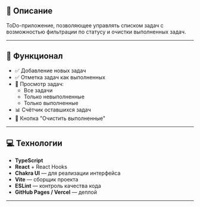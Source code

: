 ## 🎯 Описание

ToDo-приложение, позволяющее управлять списком задач с возможностью фильтрации по статусу и очистки выполненных задач.

---

## 🔧 Функционал

- ✅ Добавление новых задач  
- ✅ Отметка задач как выполненных  
- 🔄 Просмотр задач:
    - Все задачи
    - Только невыполненные
    - Только выполненные
- 📊 Счётчик оставшихся задач  
- 🧹 Кнопка "Очистить выполненные"

---

## 💻 Технологии

- **TypeScript**
- **React** + React Hooks
- **Chakra UI** — для реализации интерфейса
- **Vite** — сборщик проекта
- **ESLint** — контроль качества кода
- **GitHub Pages / Vercel** — деплой

---
